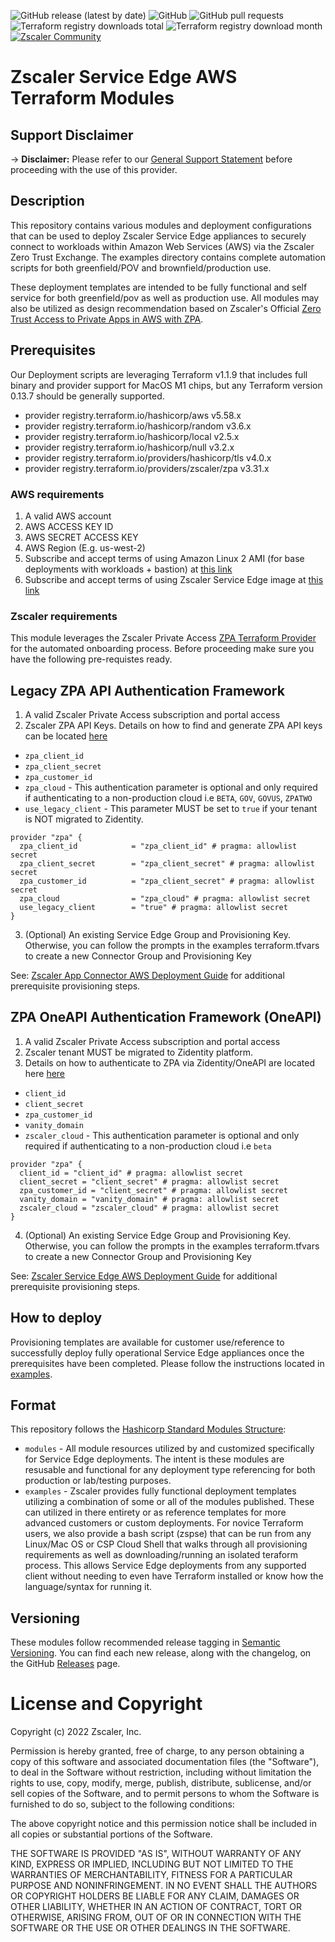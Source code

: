 ![GitHub release (latest by date)](https://img.shields.io/github/v/release/zscaler/terraform-aws-zpa-private-service-edge-modules?style=flat-square)
![GitHub](https://img.shields.io/github/license/zscaler/terraform-aws-zpa-private-service-edge-modules?style=flat-square)
![GitHub pull requests](https://img.shields.io/github/issues-pr/zscaler/terraform-aws-zpa-private-service-edge-modules?style=flat-square)
![Terraform registry downloads total](https://img.shields.io/badge/dynamic/json?color=green&label=downloads%20total&query=data.attributes.total&url=https%3A%2F%2Fregistry.terraform.io%2Fv2%2Fmodules%2Fzscaler%2Fzpa-private-service-edge-modules%2Faws%2Fdownloads%2Fsummary&style=flat-square)
![Terraform registry download month](https://img.shields.io/badge/dynamic/json?color=green&label=downloads%20this%20month&query=data.attributes.month&url=https%3A%2F%2Fregistry.terraform.io%2Fv2%2Fmodules%2Fzscaler%2Fzpa-private-service-edge-modules%2Faws%2Fdownloads%2Fsummary&style=flat-square)
[![Zscaler Community](https://img.shields.io/badge/zscaler-community-blue)](https://community.zscaler.com/)


Zscaler Service Edge AWS Terraform Modules
===========================================

## Support Disclaimer

-> **Disclaimer:** Please refer to our [General Support Statement](docs/guides/support.md) before proceeding with the use of this provider.

## Description
This repository contains various modules and deployment configurations that can be used to deploy Zscaler Service Edge appliances to securely connect to workloads within Amazon Web Services (AWS) via the Zscaler Zero Trust Exchange. The examples directory contains complete automation scripts for both greenfield/POV and brownfield/production use.

These deployment templates are intended to be fully functional and self service for both greenfield/pov as well as production use. All modules may also be utilized as design recommendation based on Zscaler's Official [Zero Trust Access to Private Apps in AWS with ZPA](https://www.zscaler.com/resources/reference-architecture/zero-trust-with-zpa.pdf).

## Prerequisites

Our Deployment scripts are leveraging Terraform v1.1.9 that includes full binary and provider support for MacOS M1 chips, but any Terraform version 0.13.7 should be generally supported.

- provider registry.terraform.io/hashicorp/aws v5.58.x
- provider registry.terraform.io/hashicorp/random v3.6.x
- provider registry.terraform.io/hashicorp/local v2.5.x
- provider registry.terraform.io/hashicorp/null v3.2.x
- provider registry.terraform.io/providers/hashicorp/tls v4.0.x
- provider registry.terraform.io/providers/zscaler/zpa v3.31.x

### AWS requirements
1. A valid AWS account
2. AWS ACCESS KEY ID
3. AWS SECRET ACCESS KEY
4. AWS Region (E.g. us-west-2)
5. Subscribe and accept terms of using Amazon Linux 2 AMI (for base deployments with workloads + bastion) at [this link](https://aws.amazon.com/marketplace/pp/prodview-zc4x2k7vt6rpu)
6. Subscribe and accept terms of using Zscaler Service Edge image at [this link](https://aws.amazon.com/marketplace/pp/prodview-epy3md7fcvk4g)

### Zscaler requirements
This module leverages the Zscaler Private Access [ZPA Terraform Provider](https://registry.terraform.io/providers/zscaler/zpa/latest/docs) for the automated onboarding process. Before proceeding make sure you have the following pre-requistes ready.

## Legacy ZPA API Authentication Framework

1. A valid Zscaler Private Access subscription and portal access
2. Zscaler ZPA API Keys. Details on how to find and generate ZPA API keys can be located [here](https://registry.terraform.io/providers/zscaler/zpa/latest/docs#legacy-api-framework)
- `zpa_client_id`
- `zpa_client_secret`
- `zpa_customer_id`
- `zpa_cloud` - This authentication parameter is optional and only required if authenticating to a non-production cloud i.e `BETA`, `GOV`, `GOVUS`, `ZPATWO`
- `use_legacy_client` - This parameter MUST be set to `true` if your tenant is NOT migrated to Zidentity.

```hcl
provider "zpa" {
  zpa_client_id            = "zpa_client_id" # pragma: allowlist secret
  zpa_client_secret        = "zpa_client_secret" # pragma: allowlist secret
  zpa_customer_id          = "zpa_client_secret" # pragma: allowlist secret
  zpa_cloud                = "zpa_cloud" # pragma: allowlist secret
  use_legacy_client        = "true" # pragma: allowlist secret
}
```

3. (Optional) An existing Service Edge Group and Provisioning Key. Otherwise, you can follow the prompts in the examples terraform.tfvars to create a new Connector Group and Provisioning Key

See: [Zscaler App Connector AWS Deployment Guide](https://help.zscaler.com/zpa/connector-deployment-guide-amazon-web-services) for additional prerequisite provisioning steps.

## ZPA OneAPI Authentication Framework (OneAPI)

1. A valid Zscaler Private Access subscription and portal access
2. Zscaler tenant MUST be migrated to Zidentity platform.
3. Details on how to authenticate to ZPA via Zidentity/OneAPI are located here [here](https://registry.terraform.io/providers/zscaler/zpa/latest/docs#authentication---oneapi-new-framework)
- `client_id`
- `client_secret`
- `zpa_customer_id`
- `vanity_domain`
- `zscaler_cloud` - This authentication parameter is optional and only required if authenticating to a non-production cloud i.e `beta`

```hcl
provider "zpa" {
  client_id = "client_id" # pragma: allowlist secret
  client_secret = "client_secret" # pragma: allowlist secret
  zpa_customer_id = "client_secret" # pragma: allowlist secret
  vanity_domain = "vanity_domain" # pragma: allowlist secret
  zscaler_cloud = "zscaler_cloud" # pragma: allowlist secret
}
```

4. (Optional) An existing Service Edge Group and Provisioning Key. Otherwise, you can follow the prompts in the examples terraform.tfvars to create a new Connector Group and Provisioning Key

See: [Zscaler Service Edge AWS Deployment Guide](https://help.zscaler.com/zpa/service-edge-deployment-guide-amazon-web-services) for additional prerequisite provisioning steps.

## How to deploy
Provisioning templates are available for customer use/reference to successfully deploy fully operational Service Edge appliances once the prerequisites have been completed. Please follow the instructions located in [examples](examples/README.md).

## Format

This repository follows the [Hashicorp Standard Modules Structure](https://www.terraform.io/registry/modules/publish):

* `modules` - All module resources utilized by and customized specifically for Service Edge deployments. The intent is these modules are resusable and functional for any deployment type referencing for both production or lab/testing purposes.
* `examples` - Zscaler provides fully functional deployment templates utilizing a combination of some or all of the modules published. These can utilized in there entirety or as reference templates for more advanced customers or custom deployments. For novice Terraform users, we also provide a bash script (zspse) that can be run from any Linux/Mac OS or CSP Cloud Shell that walks through all provisioning requirements as well as downloading/running an isolated teraform process. This allows Service Edge deployments from any supported client without needing to even have Terraform installed or know how the language/syntax for running it.

## Versioning

These modules follow recommended release tagging in [Semantic Versioning](http://semver.org/). You can find each new release,
along with the changelog, on the GitHub [Releases](https://github.com/zscaler/terraform-aws-zpa-private-service-edge-modules/releases) page.

# License and Copyright

Copyright (c) 2022 Zscaler, Inc.

Permission is hereby granted, free of charge, to any person obtaining a copy
of this software and associated documentation files (the "Software"), to deal
in the Software without restriction, including without limitation the rights
to use, copy, modify, merge, publish, distribute, sublicense, and/or sell
copies of the Software, and to permit persons to whom the Software is
furnished to do so, subject to the following conditions:

The above copyright notice and this permission notice shall be included in all
copies or substantial portions of the Software.

THE SOFTWARE IS PROVIDED "AS IS", WITHOUT WARRANTY OF ANY KIND, EXPRESS OR
IMPLIED, INCLUDING BUT NOT LIMITED TO THE WARRANTIES OF MERCHANTABILITY,
FITNESS FOR A PARTICULAR PURPOSE AND NONINFRINGEMENT. IN NO EVENT SHALL THE
AUTHORS OR COPYRIGHT HOLDERS BE LIABLE FOR ANY CLAIM, DAMAGES OR OTHER
LIABILITY, WHETHER IN AN ACTION OF CONTRACT, TORT OR OTHERWISE, ARISING FROM,
OUT OF OR IN CONNECTION WITH THE SOFTWARE OR THE USE OR OTHER DEALINGS IN THE
SOFTWARE.
